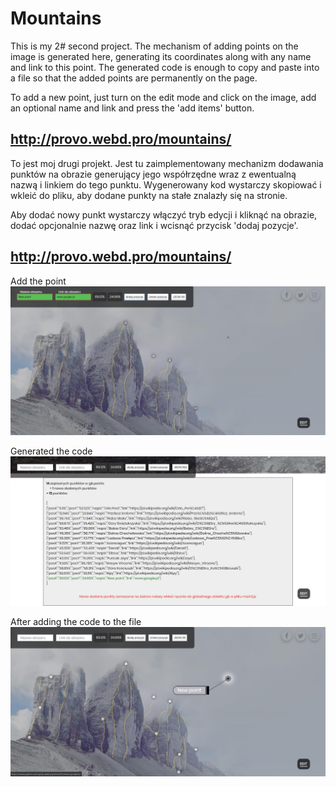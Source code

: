 # Mountains

This is my 2# second project.
The mechanism of adding points on the image is generated here, generating its coordinates along with any name and link to this point.
The generated code is enough to copy and paste into a file so that the added points are permanently on the page.
 
To add a new point, just turn on the edit mode and click on the image, add an optional name and link and press the 'add items' button.

 http://provo.webd.pro/mountains/
---------------------------------------------------------------------------------------------------------------------------------------

To jest moj drugi projekt.
Jest tu zaimplementowany mechanizm dodawania punktów na obrazie generujący jego współrzędne wraz z ewentualną nazwą i linkiem do tego punktu.
Wygenerowany kod wystarczy skopiować i wkleić do pliku, aby dodane punkty na stałe znalazły się na stronie. 

Aby dodać nowy punkt wystarczy włączyć tryb edycji i kliknąć na obrazie, dodać opcjonalnie nazwę oraz link i wcisnąć przycisk 'dodaj pozycje'.

http://provo.webd.pro/mountains/
-----------------------------------------------------------------------------------------------------------------------------------------

Add the point
![alt text](https://github.com/GrzegorzStacel/Mountains/blob/master/images/Imges%20to%20README/Mountains_v1.jpg)

Generated the code
![alt text](https://github.com/GrzegorzStacel/Mountains/blob/master/images/Imges%20to%20README/Mountains_v2.jpg)

After adding the code to the file
![alt text](https://github.com/GrzegorzStacel/Mountains/blob/master/images/Imges%20to%20README/Mountains_v3.jpg)
